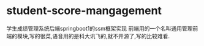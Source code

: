 # student-score-mangagement
学生成绩管理系统后端springboot1的ssm框架实现
前端用的一个名叫通用管理前端的模块,写的很菜,语音用的是科大讯飞的,就不开源了,写的比较难看.
